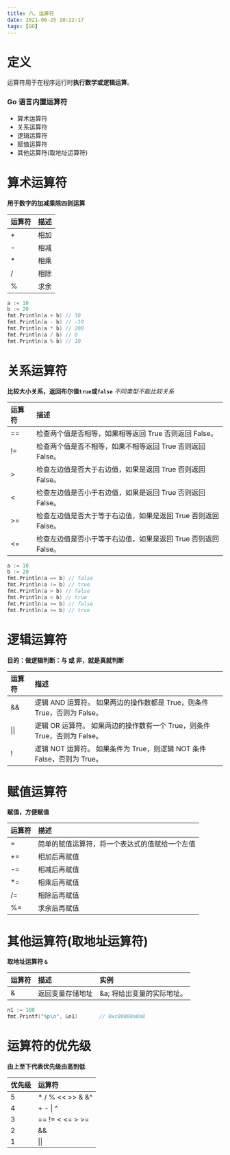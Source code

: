 ```yaml
---
title: 八、运算符
date: 2021-06-25 10:22:17
tags: [GO]
---
```

# 定义
运算符用于在程序运行时**执行数学或逻辑运算**。
<!--more-->
### Go 语言内置运算符
- 算术运算符
- 关系运算符
- 逻辑运算符
- 赋值运算符
- 其他运算符(取地址运算符)

# 算术运算符
**用于数字的加减乘除四则运算**

| 运算符 | 描述 |
| :----- | :--- |
| +      | 相加 |
| -      | 相减 |
| *      | 相乘 |
| /      | 相除 |
| %      | 求余 |

```go
a := 10
b := 20
fmt.Println(a + b) // 30
fmt.Println(a - b) // -10
fmt.Println(a * b) // 200
fmt.Println(a / b) // 0
fmt.Println(a % b) // 10
```

# 关系运算符
**比较大小关系，返回布尔值`true`或`false`**
*不同类型不能比较关系*

| 运算符 | 描述                                                         |
| :----- | :----------------------------------------------------------- |
| ==     | 检查两个值是否相等，如果相等返回 True 否则返回 False。       |
| !=     | 检查两个值是否不相等，如果不相等返回 True 否则返回 False。   |
| >      | 检查左边值是否大于右边值，如果是返回 True 否则返回 False。   |
| <      | 检查左边值是否小于右边值，如果是返回 True 否则返回 False。   |
| >=     | 检查左边值是否大于等于右边值，如果是返回 True 否则返回 False。 |
| <=     | 检查左边值是否小于等于右边值，如果是返回 True 否则返回 False。 |

```go
a := 10
b := 20
fmt.Println(a == b) // false
fmt.Println(a != b) // true
fmt.Println(a > b) // false
fmt.Println(a < b) // true
fmt.Println(a >= b) // false
fmt.Println(a >= b) // true
```

# 逻辑运算符
**目的：做逻辑判断：与 或 非，就是真就判断**

| 运算符 | 描述                                                         |
| :----- | :----------------------------------------------------------- |
| &&     | 逻辑 AND 运算符。 如果两边的操作数都是 True，则条件 True，否则为 False。 |
| \|\|   | 逻辑 OR 运算符。 如果两边的操作数有一个 True，则条件 True，否则为 False。 |
| !      | 逻辑 NOT 运算符。 如果条件为 True，则逻辑 NOT 条件 False，否则为 True。 |

# 赋值运算符
**赋值，方便赋值**

| 运算符 | 描述                                           |
| :----- | :--------------------------------------------- |
| =      | 简单的赋值运算符，将一个表达式的值赋给一个左值 |
| +=     | 相加后再赋值                                   |
| -=     | 相减后再赋值                                   |
| *=     | 相乘后再赋值                                   |
| /=     | 相除后再赋值                                   |
| %=     | 求余后再赋值                                   |

# 其他运算符(取地址运算符)
**取地址运算符 `&`**

| 运算符 | 描述             | 实例                       |
| :----- | :--------------- | :------------------------- |
| &      | 返回变量存储地址 | &a; 将给出变量的实际地址。 |

```go
n1 := 100
fmt.Printf("%p\n", &n1)       // 0xc00000a0a8
```

# 运算符的优先级
**由上至下代表优先级由高到低**

| 优先级 | 运算符           |
| :----- | :--------------- |
| 5      | * / % << >> & &^ |
| 4      | + - \| ^         |
| 3      | == != < <= > >=  |
| 2      | &&               |
| 1      | \|\|             |